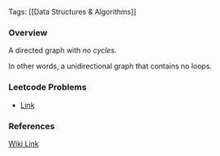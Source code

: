 
Tags: [[Data Structures & Algorithms]]


### Overview
A directed graph with *no cycles*.

In other words, a unidirectional graph that contains no loops.

### Leetcode Problems
- [Link](https://leetcode.com/problems/all-ancestors-of-a-node-in-a-directed-acyclic-graph/description/?envType=daily-question&envId=2024-06-29)

### References
[Wiki Link](https://en.wikipedia.org/wiki/Directed_acyclic_graph)
